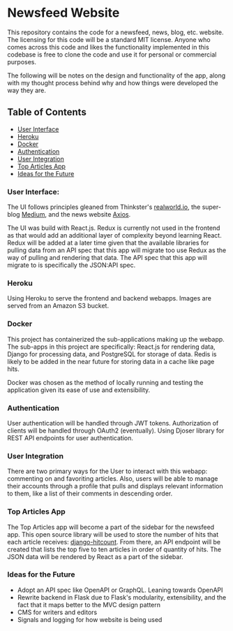 Newsfeed Website
========================

This repository contains the code for a newsfeed, news, blog, etc. website. The
licensing for this code will be a standard MIT license. Anyone who comes across
this code and likes the functionality implemented in this codebase is free to
clone the code and use it for personal or commercial purposes.

The following will be notes on the design and functionality of the app, along 
with my thought process behind why and how things were developed the way they
are.

## Table of Contents

- [User Interface](#user-interface)
- [Heroku](#heroku)
- [Docker](#docker)
- [Authentication](#authentication)
- [User Integration](#user-integration)
- [Top Articles App](#top-articles-app)
- [Ideas for the Future](#ideas-for-the-future)

### User Interface:

The UI follows principles gleaned from Thinkster's [realworld.io](https://github.com/gothinkster/realworld), the super-blog [Medium](https://medium.com/), and the news website [Axios](https://www.axios.com/).

The UI was build with React.js. Redux is currently not used in the frontend as 
that would add an additional layer of complexity beyond learning React. Redux 
will be added at a later time given that the available libraries for pulling 
data from an API spec that this app will migrate too use Redux as the way of 
pulling and rendering that data. The API spec that this app will migrate to is 
specifically the JSON:API spec.

### Heroku

Using Heroku to serve the frontend and backend webapps. Images are served from an
Amazon S3 bucket.

### Docker

This project has containerized the sub-applications making up the webapp. The 
sub-apps in this project are specifically: React.js for rendering data, Django 
for processing data, and PostgreSQL for storage of data. Redis is likely to be 
added in the near future for storing data in a cache like page hits.

Docker was chosen as the method of locally running and testing the application
given its ease of use and extensibility.

### Authentication

User authentication will be handled through JWT tokens. Authorization of clients
will be handled through OAuth2 (eventually). Using Djoser library for REST API
endpoints for user authentication.

### User Integration

There are two primary ways for the User to interact with this webapp: commenting
on and favoriting articles. Also, users will be able to manage their accounts 
through a profile that pulls and displays relevant information to them, like a 
list of their comments in descending order.

### Top Articles App

The Top Articles app will become a part of the sidebar for the newsfeed app. 
This open source library will be used to store the number of hits that each 
article receives: [django-hitcount](https://github.com/thornomad/django-hitcount).
From there, an API endpoint will be created that lists the top five to ten 
articles in order of quantity of hits. The JSON data will be rendered by React 
as a part of the sidebar.

### Ideas for the Future

* Adopt an API spec like OpenAPI or GraphQL. Leaning towards OpenAPI
* Rewrite backend in Flask due to Flask's modularity, extensibility, and the fact that it maps better to the MVC design pattern
* CMS for writers and editors
* Signals and logging for how website is being used